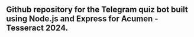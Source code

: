 <h2> Github repository for the Telegram quiz bot built using Node.js and Express for Acumen - Tesseract 2024. </h2>
